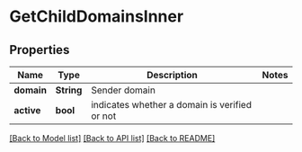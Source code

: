 # GetChildDomainsInner

## Properties

Name | Type | Description | Notes
------------ | ------------- | ------------- | -------------
**domain** | **String** | Sender domain | 
**active** | **bool** | indicates whether a domain is verified or not | 

[[Back to Model list]](../README.md#documentation-for-models) [[Back to API list]](../README.md#documentation-for-api-endpoints) [[Back to README]](../README.md)


